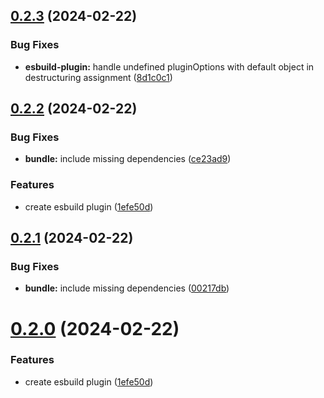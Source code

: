

## [0.2.3](https://github.com/dream-num/univer-plugins/compare/v0.2.2...v0.2.3) (2024-02-22)


### Bug Fixes

* **esbuild-plugin:** handle undefined pluginOptions with default object in destructuring assignment ([8d1c0c1](https://github.com/dream-num/univer-plugins/commit/8d1c0c1bf49356ccc0b35beaa29acc733795eb62))

## [0.2.2](https://github.com/dream-num/univer-plugins/compare/v0.1.1...v0.2.2) (2024-02-22)


### Bug Fixes

* **bundle:** include missing dependencies ([ce23ad9](https://github.com/dream-num/univer-plugins/commit/ce23ad97823fe28c34960261d5bb300900c65229))


### Features

* create esbuild plugin ([1efe50d](https://github.com/dream-num/univer-plugins/commit/1efe50da373ddc3867ba9a7dd54af712f624d42b))

## [0.2.1](https://github.com/dream-num/univer-plugins/compare/v0.2.0...v0.2.1) (2024-02-22)


### Bug Fixes

* **bundle:** include missing dependencies ([00217db](https://github.com/dream-num/univer-plugins/commit/00217db312f31668feb84ca1adfaf202bac0d6a7))

# [0.2.0](https://github.com/dream-num/univer-plugins/compare/v0.1.1...v0.2.0) (2024-02-22)


### Features

* create esbuild plugin ([1efe50d](https://github.com/dream-num/univer-plugins/commit/1efe50da373ddc3867ba9a7dd54af712f624d42b))

